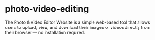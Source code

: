 # photo-video-editing
The Photo &amp; Video Editor Website is a simple web-based tool that allows users to upload, view, and download their images or videos directly from their browser — no installation required.
